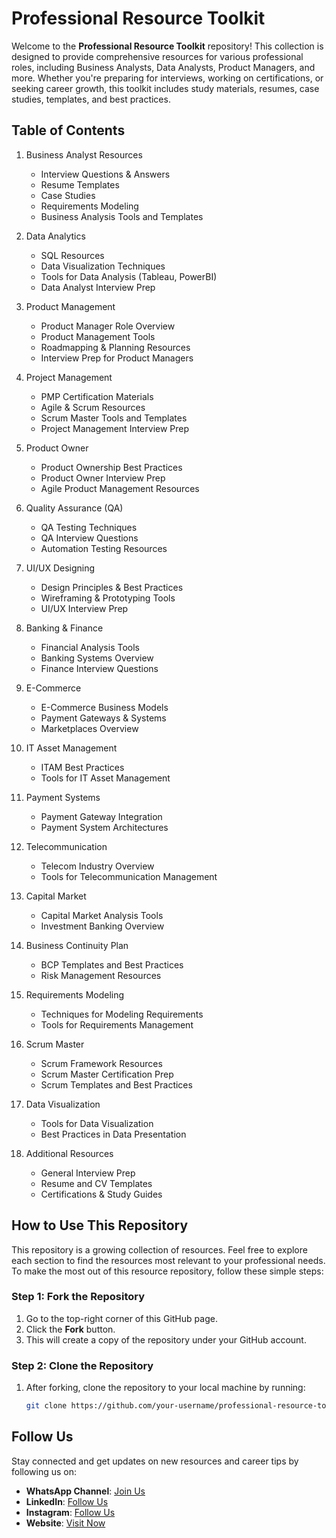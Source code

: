 # Professional Resource Toolkit

Welcome to the **Professional Resource Toolkit** repository! This collection is designed to provide comprehensive resources for various professional roles, including Business Analysts, Data Analysts, Product Managers, and more. Whether you're preparing for interviews, working on certifications, or seeking career growth, this toolkit includes study materials, resumes, case studies, templates, and best practices.

## Table of Contents

1. Business Analyst Resources
   - Interview Questions & Answers
   - Resume Templates
   - Case Studies
   - Requirements Modeling
   - Business Analysis Tools and Templates

2. Data Analytics
   - SQL Resources
   - Data Visualization Techniques
   - Tools for Data Analysis (Tableau, PowerBI)
   - Data Analyst Interview Prep

3. Product Management
   - Product Manager Role Overview
   - Product Management Tools
   - Roadmapping & Planning Resources
   - Interview Prep for Product Managers

4. Project Management
   - PMP Certification Materials
   - Agile & Scrum Resources
   - Scrum Master Tools and Templates
   - Project Management Interview Prep

5. Product Owner
   - Product Ownership Best Practices
   - Product Owner Interview Prep
   - Agile Product Management Resources

6. Quality Assurance (QA)
   - QA Testing Techniques
   - QA Interview Questions
   - Automation Testing Resources

7. UI/UX Designing
   - Design Principles & Best Practices
   - Wireframing & Prototyping Tools
   - UI/UX Interview Prep

8. Banking & Finance
   - Financial Analysis Tools
   - Banking Systems Overview
   - Finance Interview Questions

9. E-Commerce
   - E-Commerce Business Models
   - Payment Gateways & Systems
   - Marketplaces Overview

10. IT Asset Management
    - ITAM Best Practices
    - Tools for IT Asset Management

11. Payment Systems
    - Payment Gateway Integration
    - Payment System Architectures

12. Telecommunication
    - Telecom Industry Overview
    - Tools for Telecommunication Management

13. Capital Market
    - Capital Market Analysis Tools
    - Investment Banking Overview

14. Business Continuity Plan
    - BCP Templates and Best Practices
    - Risk Management Resources

15. Requirements Modeling
    - Techniques for Modeling Requirements
    - Tools for Requirements Management

16. Scrum Master
    - Scrum Framework Resources
    - Scrum Master Certification Prep
    - Scrum Templates and Best Practices

17. Data Visualization
    - Tools for Data Visualization
    - Best Practices in Data Presentation

18. Additional Resources
    - General Interview Prep
    - Resume and CV Templates
    - Certifications & Study Guides

## How to Use This Repository

This repository is a growing collection of resources. Feel free to explore each section to find the resources most relevant to your professional needs. To make the most out of this resource repository, follow these simple steps:

### Step 1: Fork the Repository

1. Go to the top-right corner of this GitHub page.
2. Click the **Fork** button.
3. This will create a copy of the repository under your GitHub account.

### Step 2: Clone the Repository

1. After forking, clone the repository to your local machine by running:
   ```bash
   git clone https://github.com/your-username/professional-resource-toolkit.git

## Follow Us

Stay connected and get updates on new resources and career tips by following us on:

- **WhatsApp Channel**: [Join Us](https://whatsapp.com/channel/0029VaksPR0E50UdrJyBKl0s)
- **LinkedIn**: [Follow Us](https://www.linkedin.com/company/codeimagin2023)
- **Instagram**: [Follow Us](https://www.instagram.com/codeimagin)
- **Website**: [Visit Now](https://codeimagin.com/)
